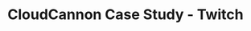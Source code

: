 ---
name: Twitch
title: CloudCannon Case Study - Twitch
brand_color: "#6441A4"
logo: twitch
tagline: How Twitch empowers marketers to push content without involving developers
---